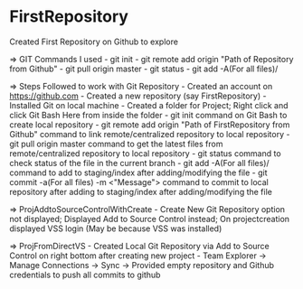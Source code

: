 # FirstRepository
Created First Repository on Github to explore

=> GIT Commands I used
	- git init
	- git remote add origin "Path of Repository from Github"
	- git pull origin master
	- git status
	- git add -A(For all files)/<FileName>


=> Steps Followed to work with Git Repository
	- Created an account on https://github.com
	- Created a new repository (say FirstRepository)
	- Installed Git on local machine
	- Created a folder for Project; Right click and click Git Bash Here from inside the folder
	- git init command on Git Bash to create local repository
	- git remote add origin "Path of FirstRepository from Github" command to link remote/centralized repository to local repository
	- git pull origin master command to get the latest files from remote/centralized repository to local repository
	- git status command to check status of the file in the current branch
	- git add -A(For all files)/<FileName> command to add to staging/index after adding/modifying the file
	- git commit -a(For all files) -m <"Message"> command to commit to local repository after adding to staging/index after adding/modifying the file


=> ProjAddtoSourceControlWithCreate
	- Create New Git Repository option not displayed; Displayed Add to Source Control instead; On projectcreation displayed VSS login (May be because VSS was installed)

=> ProjFromDirectVS
	- Created Local Git Repository via Add to Source Control on right bottom after creating new project
	- Team Explorer -> Manage Connections -> Sync -> Provided empty repository and Github credentials to push all commits to github
